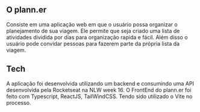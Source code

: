 
## O plann.er 
Consiste em uma aplicação web em que o usuário possa organizar o planejamento de sua viagem.
Ele permite que seja criado uma lista de atividades dividida por dias para organização rapida e fácil.
Além disso o usuário pode convidar pessoas para fazerem parte da própria lista da viagem.

## Tech
A aplicação foi desenvolvida utilizando um backend e consumindo uma API desenvolvida pela Rocketseat na NLW week 16.
O FrontEnd do plann.er foi feito com Typescript, ReactJS, TailWindCSS. Tendo sido utilizado o Vite no processo.

